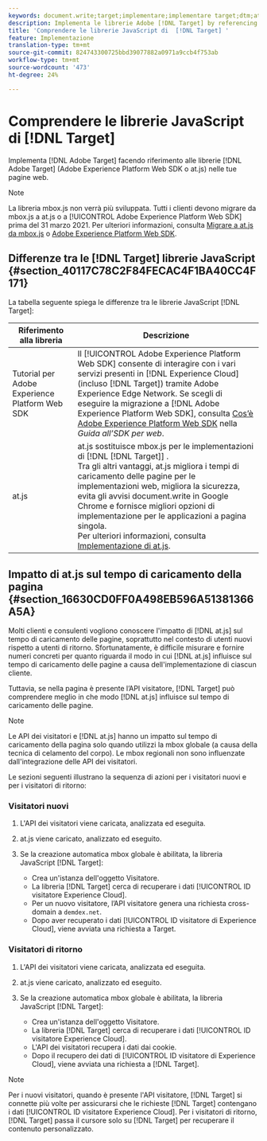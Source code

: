 ```yaml
---
keywords: document.write;target;implementare;implementare target;dtm;at.js;mbox.js;target.js;mbox;adobe experience platform web skd;aep web sdk;web sdk
description: Implementa le librerie Adobe [!DNL Target] by referencing the [!DNL Target] (at.js o mbox.js) nelle tue pagine web.
title: 'Comprendere le librerie JavaScript di  [!DNL Target] '
feature: Implementazione
translation-type: tm+mt
source-git-commit: 824743300725bbd39077882a0971a9ccb4f753ab
workflow-type: tm+mt
source-wordcount: '473'
ht-degree: 24%

---
```



# Comprendere le librerie JavaScript di [!DNL Target]

Implementa [!DNL Adobe Target] facendo riferimento alle librerie [!DNL Adobe Target] (Adobe Experience Platform Web SDK o at.js) nelle tue pagine web.

>[!NOTE]
>
>La libreria mbox.js non verrà più sviluppata. Tutti i clienti devono migrare da mbox.js a at.js o a [!UICONTROL Adobe Experience Platform Web SDK] prima del 31 marzo 2021. Per ulteriori informazioni, consulta [Migrare a at.js da mbox.js](/help/c-implementing-target/c-implementing-target-for-client-side-web/t-mbox-download/c-target-atjs-implementation/target-migrate-atjs.md#task_DE55DCE9AC2F49728395665DE1B1E6EA) o [Adobe Experience Platform Web SDK](/help/c-implementing-target/c-implementing-target-for-client-side-web/aep-web-sdk.md).

## Differenze tra le [!DNL Target] librerie JavaScript {#section_40117C78C2F84FECAC4F1BA40CC4F171}

La tabella seguente spiega le differenze tra le librerie JavaScript [!DNL Target]:

| Riferimento alla libreria | Descrizione |
|--- |--- |
| Tutorial per Adobe Experience Platform Web SDK | Il [!UICONTROL Adobe Experience Platform Web SDK] consente di interagire con i vari servizi presenti in [!DNL Experience Cloud] (incluso [!DNL Target]) tramite Adobe Experience Edge Network. Se scegli di eseguire la migrazione a [!DNL Adobe Experience Platform Web SDK], consulta [Cos’è Adobe Experience Platform Web SDK](/help/c-implementing-target/c-implementing-target-for-client-side-web/aep-web-sdk.md) nella *Guida all’SDK per web*. |
| at.js | at.js sostituisce mbox.js per le implementazioni di [!DNL [!DNL Target]] .<br>Tra gli altri vantaggi, at.js migliora i tempi di caricamento delle pagine per le implementazioni web, migliora la sicurezza, evita gli avvisi document.write in Google Chrome e fornisce migliori opzioni di implementazione per le applicazioni a pagina singola.<br>Per ulteriori informazioni, consulta [Implementazione di at.js](/help/c-implementing-target/c-implementing-target-for-client-side-web/t-mbox-download/c-target-atjs-implementation/target-atjs-implementation.md). |

## Impatto di at.js sul tempo di caricamento della pagina {#section_16630CD0FF0A498EB596A51381366A5A}

Molti clienti e consulenti vogliono conoscere l&#39;impatto di [!DNL at.js] sul tempo di caricamento delle pagine, soprattutto nel contesto di utenti nuovi rispetto a utenti di ritorno. Sfortunatamente, è difficile misurare e fornire numeri concreti per quanto riguarda il modo in cui [!DNL at.js] influisce sul tempo di caricamento delle pagine a causa dell&#39;implementazione di ciascun cliente.

Tuttavia, se nella pagina è presente l’API visitatore, [!DNL Target] può comprendere meglio in che modo [!DNL at.js] influisce sul tempo di caricamento delle pagine.

>[!NOTE]
>
>Le API dei visitatori e [!DNL at.js] hanno un impatto sul tempo di caricamento della pagina solo quando utilizzi la mbox globale (a causa della tecnica di celamento del corpo). Le mbox regionali non sono influenzate dall&#39;integrazione delle API dei visitatori.

Le sezioni seguenti illustrano la sequenza di azioni per i visitatori nuovi e per i visitatori di ritorno:

### Visitatori nuovi

1. L&#39;API dei visitatori viene caricata, analizzata ed eseguita.
1. at.js viene caricato, analizzato ed eseguito.
1. Se la creazione automatica mbox globale è abilitata, la libreria JavaScript [!DNL Target]:

   * Crea un&#39;istanza dell&#39;oggetto Visitatore.
   * La libreria [!DNL Target] cerca di recuperare i dati [!UICONTROL ID visitatore Experience Cloud].
   * Per un nuovo visitatore, l’API visitatore genera una richiesta cross-domain a `demdex.net`.
   * Dopo aver recuperato i dati [!UICONTROL ID visitatore di Experience Cloud], viene avviata una richiesta a Target.

### Visitatori di ritorno

1. L&#39;API dei visitatori viene caricata, analizzata ed eseguita.
1. at.js viene caricato, analizzato ed eseguito.
1. Se la creazione automatica mbox globale è abilitata, la libreria JavaScript [!DNL Target]:

   * Crea un&#39;istanza dell&#39;oggetto Visitatore.
   * La libreria [!DNL Target] cerca di recuperare i dati [!UICONTROL ID visitatore Experience Cloud].
   * L&#39;API dei visitatori recupera i dati dai cookie.
   * Dopo il recupero dei dati di [!UICONTROL ID visitatore di Experience Cloud], viene avviata una richiesta a [!DNL Target].

>[!NOTE]
>
>Per i nuovi visitatori, quando è presente l&#39;API visitatore, [!DNL Target] si connette più volte per assicurarsi che le richieste [!DNL Target] contengano i dati [!UICONTROL ID visitatore Experience Cloud]. Per i visitatori di ritorno, [!DNL Target] passa il cursore solo su [!DNL Target] per recuperare il contenuto personalizzato.
